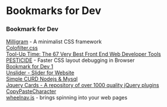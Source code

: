 # Bookmarks for Dev
### Bookmark for Dev  
[Milligram](http://milligram.github.io/index.html) - A minimalist CSS framework  
[Colofilter.css](http://lukyvj.github.io/colofilter.css/)  
[Tool-Up Time: The 67 Very Best Front End Web Developer Tools](http://blog.debugme.eu/front-end-web-developer-tools/)  
[PESTICIDE](http://pesticide.io/) - Faster CSS layout debugging in Browser  
[Bookmark for Dev 1](https://github.com/IonicaBizau/gridly)  
[Unslider - Slider for Website](http://unslider.com/)  
[Simple CURD Nodejs & Mysql](http://teknosains.com/i/simple-crud-nodejs-mysql)  
[Jquery Cards - A repository of over 1000 quality jQuery plugins](http://jquerycards.com/)  
[CopyPasteCharacter](http://www.copypastecharacter.com/all-characters)  
[wheelnav.js](http://wheelnavjs.softwaretailoring.net/index.html) - brings spinning into your web pages  

